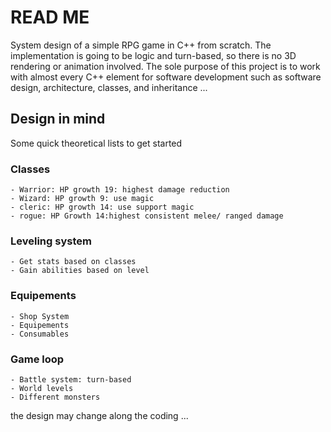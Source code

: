 # READ ME
System design of a simple RPG game in C++ from scratch. The implementation is going to be logic and turn-based, so there is no 3D rendering or animation involved. The sole purpose of this project is to work with almost every C++ element for software development such as software design, architecture, classes, and inheritance ... 

## Design in mind 

Some quick theoretical lists to get started 

### Classes 

	- Warrior: HP growth 19: highest damage reduction 
	- Wizard: HP growth 9: use magic
	- cleric: HP growth 14: use support magic
	- rogue: HP Growth 14:highest consistent melee/ ranged damage

### Leveling system
	- Get stats based on classes
	- Gain abilities based on level

### Equipements 
	- Shop System	
	- Equipements
	- Consumables

### Game loop
	- Battle system: turn-based
	- World levels 
	- Different monsters 
		
the design may change along the coding ...
